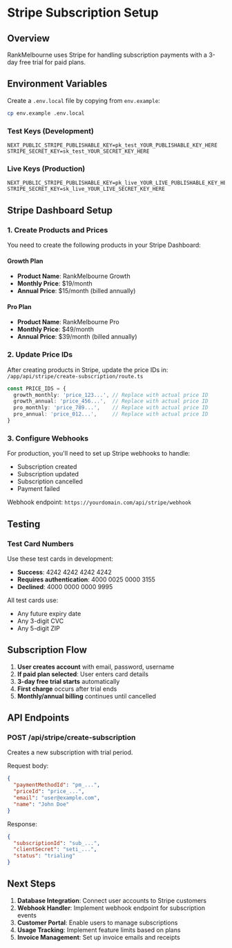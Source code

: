 # Stripe Subscription Setup

## Overview
RankMelbourne uses Stripe for handling subscription payments with a 3-day free trial for paid plans.

## Environment Variables
Create a `.env.local` file by copying from `env.example`:

```bash
cp env.example .env.local
```

### Test Keys (Development)
```
NEXT_PUBLIC_STRIPE_PUBLISHABLE_KEY=pk_test_YOUR_PUBLISHABLE_KEY_HERE
STRIPE_SECRET_KEY=sk_test_YOUR_SECRET_KEY_HERE
```

### Live Keys (Production)
```
NEXT_PUBLIC_STRIPE_PUBLISHABLE_KEY=pk_live_YOUR_LIVE_PUBLISHABLE_KEY_HERE
STRIPE_SECRET_KEY=sk_live_YOUR_LIVE_SECRET_KEY_HERE
```

## Stripe Dashboard Setup

### 1. Create Products and Prices
You need to create the following products in your Stripe Dashboard:

#### Growth Plan
- **Product Name**: RankMelbourne Growth
- **Monthly Price**: $19/month
- **Annual Price**: $15/month (billed annually)

#### Pro Plan
- **Product Name**: RankMelbourne Pro
- **Monthly Price**: $49/month
- **Annual Price**: $39/month (billed annually)

### 2. Update Price IDs
After creating products in Stripe, update the price IDs in:
`/app/api/stripe/create-subscription/route.ts`

```typescript
const PRICE_IDS = {
  growth_monthly: 'price_123...', // Replace with actual price ID
  growth_annual: 'price_456...',  // Replace with actual price ID
  pro_monthly: 'price_789...',    // Replace with actual price ID
  pro_annual: 'price_012...',     // Replace with actual price ID
}
```

### 3. Configure Webhooks
For production, you'll need to set up Stripe webhooks to handle:
- Subscription created
- Subscription updated
- Subscription cancelled
- Payment failed

Webhook endpoint: `https://yourdomain.com/api/stripe/webhook`

## Testing

### Test Card Numbers
Use these test cards in development:
- **Success**: 4242 4242 4242 4242
- **Requires authentication**: 4000 0025 0000 3155
- **Declined**: 4000 0000 0000 9995

All test cards use:
- Any future expiry date
- Any 3-digit CVC
- Any 5-digit ZIP

## Subscription Flow

1. **User creates account** with email, password, username
2. **If paid plan selected**: User enters card details
3. **3-day free trial starts** automatically
4. **First charge** occurs after trial ends
5. **Monthly/annual billing** continues until cancelled

## API Endpoints

### POST /api/stripe/create-subscription
Creates a new subscription with trial period.

Request body:
```json
{
  "paymentMethodId": "pm_...",
  "priceId": "price_...",
  "email": "user@example.com",
  "name": "John Doe"
}
```

Response:
```json
{
  "subscriptionId": "sub_...",
  "clientSecret": "seti_...",
  "status": "trialing"
}
```

## Next Steps

1. **Database Integration**: Connect user accounts to Stripe customers
2. **Webhook Handler**: Implement webhook endpoint for subscription events
3. **Customer Portal**: Enable users to manage subscriptions
4. **Usage Tracking**: Implement feature limits based on plans
5. **Invoice Management**: Set up invoice emails and receipts 